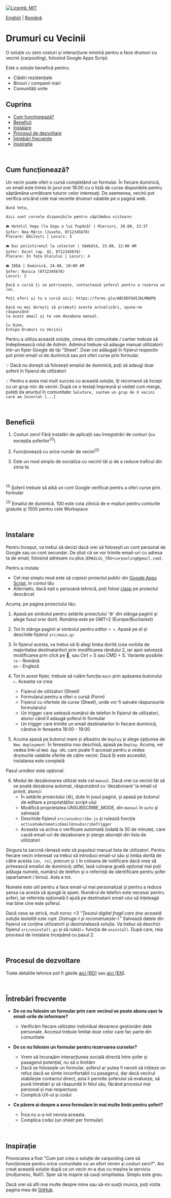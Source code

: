 [![Licență: MIT](https://img.shields.io/badge/License-MIT-yellow.svg)](https://opensource.org/licenses/MIT) 

[English](./README.md) | [Română](./README.ro.md)

# Drumuri cu Vecinii

O soluție cu zero costuri și interacțiune minimă pentru a face drumuri cu vecinii (carpooling), folosind Google Apps Script.

Este o soluție benefică pentru:
* Clădiri rezidențiale
* Birouri / companii mari
* Comunități unite

## Cuprins

* [Cum funcționează?](#cum-funcționează)
* [Beneficii](#beneficiil)
* [Instalare](#instalare)
* [Procesul de dezvoltare](#procesul-de-dezvoltare)
* [Întrebări frecvente](#întrebări-frecvente)
* [Inspirație](#inspirație)

<br/>

## Cum funcționează?

Un vecin poate oferi o cursă completând un formular. În fiecare duminică, un email este trimis în jurul orei 18:00 cu o listă de curse disponibile pentru săptămâna următoare tuturor celor interesați. De asemenea, vecinii pot verifica oricând cele mai recente drumuri valabile pe o pagină web.

```
Bună Veta,

Aici sunt cursele disponibile pentru săptămâna viitoare:

🚘 Hotelul Vega (la Gogu a lui Pupăză) | Miercuri, 20.08, 13:37
Șofer: Nea Mărin (Juvete, 0712345678)
Plecare: Băilești | Locuri: 3

🚘 Duc polistirenul la colectat | Sâmbătă, 23.08, 12:00 AM
Șofer: Dorel (ap. 42, 0712345678)
Plecare: În fața blocului | Locuri: 4

🚘 IKEA | Duminică, 24.08, 10:00 AM
Șofer: Bunica (0712345678)
Locuri: 2

Dacă o cursă ți se potrivește, contactează șoferul pentru a rezerva un loc.

Poți oferi și tu o cursă aici: https://forms.gle/ABCDEFGHIJKLMNOPQ

Dacă nu mai dorești să primești aceste actualizări, spune-ne răspunzând 
la acest email și te vom dezabona manual.

Cu bine,
Echipa Drumuri cu Vecinii
```

Pentru a utiliza această soluție, cineva din comunitate / cartier trebuie să îndeplinească rolul de Admin. Adminul trebuie să adauge manual utilizatorii într-un fișier Google de tip "Sheet". Doar cei adăugați în fișierul respectiv pot primi email-ul de duminică sau pot oferi curse prin formular.

💡 Dacă nu dorești să folosești emailul de duminică, poți să adaugi doar șoferii în fișierul de utilizatori

💡 Pentru a avea mai mult succes cu această soluție, îți recomand să începi cu un grup mic de vecini. După ce o testați împreună și vedeți cum merge, puteți da anunțul în comunitate: `Salutare, suntem un grup de X vecini care am încercat [...]`

<br/>

## Beneficii

1. Costuri zero! Fără instalări de aplicații sau înregistrări de conturi (cu excepția șoferilor<sup>(1)</sup>)

2. Funcționează cu orice număr de vecini<sup>(2)</sup>

3. Este un mod simplu de socializa cu vecinii tăi și de a reduce traficul din zona ta

<br/>

<sup>(1)</sup> Șoferii trebuie să aibă un cont Google verificat pentru a oferi curse prin formular

<sup>(2)</sup> Emailul de duminică. 100 este cota zilnică de e-mailuri pentru conturile gratuite și 1500 pentru cele Workspace

<br/>

## Instalare

Pentru început, va trebui să decizi dacă vrei să folosești un cont personal de Google sau un cont secundar. De știut că se vor trimite email-uri cu adresa ta de email, folosind adresare cu plus (`EMAILUL_TĂU+carpooling@gmail.com`).

Pentru a instala:
* Cel mai simplu mod este să copiezi proiectul public din [Google Apps Script](https://script.google.com/home), în contul tău
* Alternativ, dacă ești o persoană tehnică, poți folosi [clasp](https://github.com/google/clasp) pe proiectul descărcat

Acuma, pe pagina proiectului tău:

1. Apasă pe simbolul pentru setările proiectului '⚙️' din stânga paginii și alege fusul orar dorit. România este pe GMT+2 (Europe/Bucharest)

2. Tot în stânga paginii ai simbolul pentru editor `< >`. Apasă pe el și deschide fișierul `src/main.gs`

3. În fișierul acesta, va trebui să îți alegi limba dorită (cea vorbita de majoritatea destinatarilor) prin modificarea rândului 2, iar apoi salvează modificarea prin click pe 💾, sau Ctrl + S sau CMD + S. Variante posibile: <br/>
   `ro` - Română <br/>
   `en` - Engleză

4. Tot în acest fișier, trebuie să rulăm funcția `main` prin apăsarea butonului `▷`. Aceasta va crea:
   * Fișierul de utilizatori (Sheet)
   * Formularul pentru a oferi o cursă (Form)
   * Fișierul cu ofertele de curse (Sheet), unde vor fi salvate răspunsurile formularului
   * Un trigger care setează numărul de telefon în fișierul de utilizatori, atunci când îl adaugă șoferul în formular
   * Un trigger care trimite un email destinatarilor în fiecare duminică, cândva în fereastra 18:00 - 19:00

5. Acuma apasă pe butonul mare și albastru de `Deploy` și alege opțiunea de `New deployment`. În fereastra nou deschisă, apasă pe `Deploy`. Acuma, vei vedea link-ul `Web App URL` care poate fi accesat pentru a vedea drumurile valabile oferite de câtre vecini. Dacă îți este accesibil, instalarea este completă

Pasul următor este opțional:

6. Modul de dezabonarea utilizat este cel `manual`. Dacă vrei ca vecinii tăi să se poată dezabona automat, răspunzând cu 'dezabonare' la email-ul primit, atunci:
   * În setările proiectului (⚙️), dute în josul paginii, și apasă pe butonul de editare a proprietăților script-ului
   * Modifică proprietatea UNSUBSCRIBE_MODE, din `manual` în `auto` și salvează
   * Deschide fișierul `src/unsubscribe.js` și rulează funcția `activateAutomaticEmailUnsubscribeTrigger`
   * Aceasta va activa o verificare automată (odată la 30 de minute), care caută email-uri de dezabonare și șterge abonații din lista de utilizatori

Singura ta sarcină rămasă este să populezi manual lista de utilizatori. Pentru fiecare vecin interesat va trebui să introduci email-ul său și limba dorită de către acesta `[en, ro]`, precum și `1` în coloana de notificare dacă vrea să primească emailul de duminică; altfel, lasă coloana goală opțional mai poți adăuga numele, numărul de telefon și o referință de identificare pentru șofer (apartament / birou). Asta e tot.

Numele este util pentru a face email-ul mai personalizat și pentru a reduce șansa ca acesta să ajungă la spam. Numărul de telefon este necesar pentru șoferi, iar referința opțională îi ajută pe destinatarii email-ului să înțeleagă mai bine cine este șoferul.

Dacă ceva se strică, mult noroc <3 *"Țesutul digital fragil care ține această soluție laolaltă este rupt. Distruge-l și reconstruiește-l."* Salvează datele din fișierul ce conține utilizatorii și dezinstalează soluția. Va trebui să deschizi fișierul `src/uninstall.gs` și să rulezi `▷` funcția de `uninstall`. După care, reia procesul de instalare începând cu pasul 2.

<br/>

## Procesul de dezvoltare

Toate detaliile tehnice pot fi găsite [aici [RO]](./docs/TECHNICAL.ro.md) sau [aici [EN]](./docs/TECHNICAL.md).

<br/>

## Întrebări frecvente

* **De ce nu folosim un formular prin care vecinul se poate abona ușor la email-urile de informare?** <br/>
  * Verificăm fiecare utilizator individual deoarece gestionăm date personale. Accesul trebuie limitat doar celor care fac parte din comunitate

* **De ce nu folosim un formular pentru rezervarea curselor?** <br/>
  * Vrem să încurajăm interacțiunea socială directă între șofer și pasagerul potențial, nu să o limităm
  * Dacă se folosește un formular, șoferul ar putea fi nevoit să inițieze un refuz dacă se simte inconfortabil cu pasagerul, dar dacă vecinul stabilește contactul direct, asta îi permite șoferului să evalueze, să pună întrebări și să răspundă în felul său, făcând procesul mai personal și mai respectuos
  * Complică UX-ul și codul

* **Ce părere ai despre a avea formulare în mai multe limbi pentru șoferi?**
  * Înca nu s-a ivit nevoia aceasta
  * Complica codul (un sheet per formular)

<br/>

## Inspirație

Provocarea a fost "Cum pot crea o soluție de carpooling care să funcționeze pentru orice comunitate cu un efort minim și costuri zero?". Am creat această soluție după ce un vecin m-a dus cu mașina la serviciu (mulțumesc, Roli!). Sper să te inspire să cauți simplitatea. Simplu este greu.

Dacă vrei să afli mai multe despre mine sau să-mi susții munca, poți vizita pagina mea de [GitHub](https://github.com/sponsors/manufacturist).
